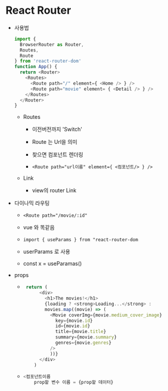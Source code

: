 # React Router

- 사용법
  
  ```javascript
  import {
    BrowserRouter as Router,
    Routes,
    Route
  } from 'react-router-dom'
  function App() {
    return <Router>
      <Routes>
        <Route path="/" element={ <Home /> } />
        <Route path="movie" element= { <Detail /> } />
      </Routes>
    </Router>
  }
  ```
  
  - Routes
    
    - 이전버전까지 'Switch'
    
    - Route 는  Url을 의미
    
    - 찾으면 컴포넌트 렌더링
    
    - `<Route path="url이름" element={ <컴포넌트/> } />`
  
  - Link
    
    - view의 router Link 

- 다이나믹 라우팅
  
  - `<Route path="/movie/:id"`
  
  - vue 와 똑같음
  
  - `import { useParams } from "react-router-dom`
  
  - userParams 로 사용
  
  - const x = useParamas()

- props
  
  - ```javascript
     return (
          <div>
            <h1>The movies!</h1>
            {loading ? <strong>Loading...</strong> : 
            movies.map((movie) => (
              <Movie coverImg={movie.medium_cover_image}
                key={movie.id}
                id={movie.id}
                title={movie.title}
                summary={movie.summary}
                genres={movie.genres}
              />
              ))}
          </div>
        )
    ```
  
  - ```javascript
    <컴포넌트이름
        prop할 변수 이름 = {prop할 데이터}
    ```
